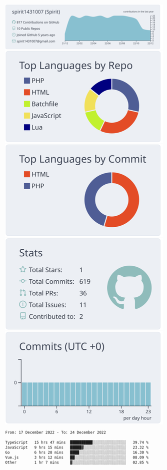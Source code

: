 [![](https://raw.githubusercontent.com/spirit1431007/spirit1431007/master/profile-summary-card-output/nord_bright/0-profile-details.svg)](https://git.io/spiritx)
[![](https://raw.githubusercontent.com/spirit1431007/spirit1431007/master/profile-summary-card-output/nord_bright/1-repos-per-language.svg)](https://git.io/spiritx) [![](https://raw.githubusercontent.com/spirit1431007/spirit1431007/master/profile-summary-card-output/nord_bright/2-most-commit-language.svg)](https://git.io/spiritx)
[![](https://raw.githubusercontent.com/spirit1431007/spirit1431007/master/profile-summary-card-output/nord_bright/3-stats.svg)](https://git.io/spiritx) [![](https://raw.githubusercontent.com/spirit1431007/spirit1431007/master/profile-summary-card-output/nord_bright/4-productive-time.svg)](https://git.io/spiritx)

<!--START_SECTION:waka-->

```text
From: 17 December 2022 - To: 24 December 2022

TypeScript   15 hrs 47 mins  ██████████░░░░░░░░░░░░░░░   39.74 %
JavaScript   9 hrs 15 mins   █████▓░░░░░░░░░░░░░░░░░░░   23.32 %
Go           6 hrs 28 mins   ████░░░░░░░░░░░░░░░░░░░░░   16.30 %
Vue.js       3 hrs 12 mins   ██░░░░░░░░░░░░░░░░░░░░░░░   08.09 %
Other        1 hr 7 mins     ▓░░░░░░░░░░░░░░░░░░░░░░░░   02.85 %
```

<!--END_SECTION:waka-->

